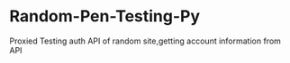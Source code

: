 # Random-Pen-Testing-Py
 Proxied Testing auth API of random site,getting account information from API
